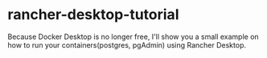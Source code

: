 # rancher-desktop-tutorial
Because Docker Desktop is no longer free, I'll show you a small example on how to run your containers(postgres, pgAdmin) using Rancher Desktop.
